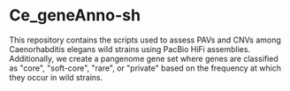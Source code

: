 # Ce_geneAnno-sh
This repository contains the scripts used to assess PAVs and CNVs among Caenorhabditis elegans wild strains using PacBio HiFi assemblies. Additionally, we create a pangenome gene set where genes are classified as "core", "soft-core", "rare", or "private" based on the frequency at which they occur in wild strains.
